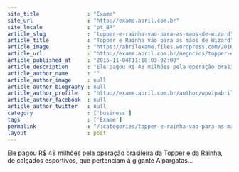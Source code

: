 ```yaml
---
site_title               : "Exame"
site_url                 : "http://exame.abril.com.br"
site_locale              : "pt_BR"
article_slug             : "topper-e-rainha-vao-para-as-maos-de-wizard"
article_title            : "Topper e Rainha vão para as mãos de Wizard"
article_image            : "https://abrilexame.files.wordpress.com/2016/09/size_960_16_9_carloswizard70.jpg?quality=70&strip=all&w=960"
article_url              : "http://exame.abril.com.br/negocios/topper-e-rainha-vao-para-as-maos-de-wizard/"
article_published_at     : "2015-11-04T11:18:03-02:00"
article_description      : "Ele pagou R$ 48 milhões pela operação brasileira da Topper e da Rainha, de calçados esportivos, que pertenciam à gigante Alpargatas..."
article_author_name      : ""
article_author_image     : null
article_author_biography : null
article_author_profile   : "http://exame.abril.com.br/author/wpvipabril/"
article_author_facebook  : null
article_author_twitter   : null
category                 : ['business']
tags                     : ['Exame']
permalink                : "/:categories/topper-e-rainha-vao-para-as-maos-de-wizard/"
layout                   : post
---
```


Ele pagou R$ 48 milhões pela operação brasileira da Topper e da Rainha, de calçados esportivos, que pertenciam à gigante Alpargatas...

